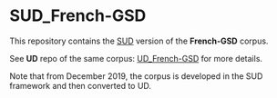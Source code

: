 # SUD_French-GSD

This repository contains the [SUD](https://surfacesyntacticud.github.io/) version of the **French-GSD** corpus.

See **UD** repo of the same corpus: [UD_French-GSD](https://github.com/UniversalDependencies/UD_French-GSD) for more details.

Note that from December 2019, the corpus is developed in the SUD framework and then converted to UD.
